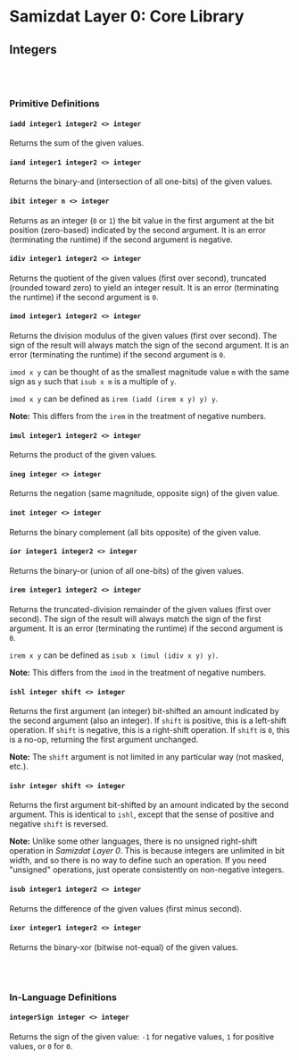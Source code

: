 Samizdat Layer 0: Core Library
==============================

Integers
--------

<br><br>
### Primitive Definitions

#### `iadd integer1 integer2 <> integer`

Returns the sum of the given values.

#### `iand integer1 integer2 <> integer`

Returns the binary-and (intersection of all one-bits) of the given values.

#### `ibit integer n <> integer`

Returns as an integer (`0` or `1`) the bit value in the first
argument at the bit position (zero-based) indicated by the second
argument. It is an error (terminating the runtime) if the second
argument is negative.

#### `idiv integer1 integer2 <> integer`

Returns the quotient of the given values (first over second),
truncated (rounded toward zero) to yield an integer result. It is an
error (terminating the runtime) if the second argument is `0`.

#### `imod integer1 integer2 <> integer`

Returns the division modulus of the given values (first over
second). The sign of the result will always match the sign of the
second argument. It is an error (terminating the runtime) if the
second argument is `0`.

`imod x y` can be thought of as the smallest magnitude value `m` with
the same sign as `y` such that `isub x m` is a multiple of `y`.

`imod x y` can be defined as `irem (iadd (irem x y) y) y`.

**Note:** This differs from the `irem` in the treatment of negative
numbers.

#### `imul integer1 integer2 <> integer`

Returns the product of the given values.

#### `ineg integer <> integer`

Returns the negation (same magnitude, opposite sign) of the given
value.

#### `inot integer <> integer`

Returns the binary complement (all bits opposite) of the given value.

#### `ior integer1 integer2 <> integer`

Returns the binary-or (union of all one-bits) of the given values.

#### `irem integer1 integer2 <> integer`

Returns the truncated-division remainder of the given values (first
over second). The sign of the result will always match the sign of the
first argument. It is an error (terminating the runtime) if the second
argument is `0`.

`irem x y` can be defined as `isub x (imul (idiv x y) y)`.

**Note:** This differs from the `imod` in the treatment of negative
numbers.

#### `ishl integer shift <> integer`

Returns the first argument (an integer) bit-shifted an amount indicated
by the second argument (also an integer). If `shift` is positive, this
is a left-shift operation. If `shift` is negative, this is a right-shift
operation. If `shift` is `0`, this is a no-op, returning the first
argument unchanged.

**Note:** The `shift` argument is not limited in any particular way (not
masked, etc.).

#### `ishr integer shift <> integer`

Returns the first argument bit-shifted by an amount indicated by the
second argument. This is identical to `ishl`, except that the sense of
positive and negative `shift` is reversed.

**Note:** Unlike some other languages, there is no unsigned right-shift
operation in *Samizdat Layer 0*. This is because integers are unlimited
in bit width, and so there is no way to define such an operation. If
you need "unsigned" operations, just operate consistently on
non-negative integers.

#### `isub integer1 integer2 <> integer`

Returns the difference of the given values (first minus second).

#### `ixor integer1 integer2 <> integer`

Returns the binary-xor (bitwise not-equal) of the given values.


<br><br>
### In-Language Definitions

#### `integerSign integer <> integer`

Returns the sign of the given value: `-1` for negative values,
`1` for positive values, or `0` for `0`.

